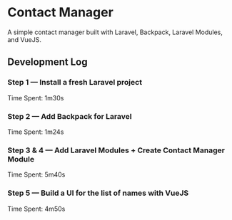 # Contact Manager

A simple contact manager built with Laravel, Backpack, Laravel Modules, and VueJS.

## Development Log

### Step 1 — Install a fresh Laravel project
Time Spent: 1m30s  

### Step 2 — Add Backpack for Laravel
Time Spent: 1m24s  

### Step 3 & 4 — Add Laravel Modules + Create Contact Manager Module
Time Spent: 5m40s  

### Step 5 — Build a UI for the list of names with VueJS
Time Spent: 4m50s  
